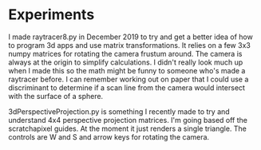 # Experiments

I made raytracer8.py in December 2019 to try and get a better idea of how to program 3d apps and use matrix transformations. It relies on a few 3x3 numpy matrices for rotating the camera frustum around.
The camera is always at the origin to simplify calculations. I didn't really look much up when I made this so the math might be funny to someone who's made a raytracer before.
I can remember working out on paper that I could use a discriminant to determine if a scan line from the camera would intersect with the surface of a sphere.

3dPerspectiveProjection.py is something I recently made to try and understand 4x4 perspective projection matrices. I'm going based off the scratchapixel guides.
At the moment it just renders a single triangle. The controls are W and S and arrow keys for rotating the camera.
